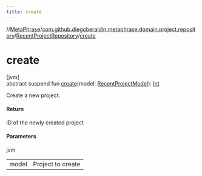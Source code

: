 ```yaml
---
title: create
---
```

//[MetaPhrase](../../../index.html)/[com.github.diegoberaldin.metaphrase.domain.project.repository](../index.html)/[RecentProjectRepository](index.html)/[create](create.html)



# create



[jvm]\
abstract suspend fun [create](create.html)(model: [RecentProjectModel](../../com.github.diegoberaldin.metaphrase.domain.project.data/-recent-project-model/index.html)): [Int](https://kotlinlang.org/api/latest/jvm/stdlib/kotlin/-int/index.html)



Create a new project.



#### Return



ID of the newly created project



#### Parameters


jvm

| | |
|---|---|
| model | Project to create |




